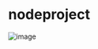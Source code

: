# nodeproject


![image](https://github.com/user-attachments/assets/d2ba7432-55de-49cd-b12e-ad3e74eeba12)
